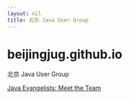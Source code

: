 ```yaml
---
layout: nil
title: 北京 Java User Group
---
```


beijingjug.github.io
====================

北京 Java User Group

[Java Evangelists: Meet the Team](http://www.oracle.com/technetwork/java/community/javaevangelists-325324.html)
